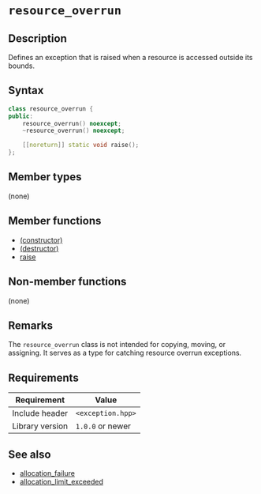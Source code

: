 # `resource_overrun`

## Description

Defines an exception that is raised when a resource is accessed outside its bounds.

## Syntax

```cpp
class resource_overrun {
public:
    resource_overrun() noexcept;
    ~resource_overrun() noexcept;

    [[noreturn]] static void raise();
};
```

## Member types

(none)

## Member functions

- [(constructor)](resource_overrun-ctor.md)
- [(destructor)](resource_overrun-dtor.md)
- [raise](resource_overrun-raise.md)

## Non-member functions

(none)

## Remarks

The `resource_overrun` class is not intended for copying, moving, or assigning. It serves as a type for catching resource overrun exceptions.

## Requirements

| Requirement     | Value             |
|-----------------|-------------------|
| Include header  | `<exception.hpp>` |
| Library version | `1.0.0` or newer  |

## See also

- [allocation_failure](allocation_failure.md)
- [allocation_limit_exceeded](allocation_limit_exceeded.md)